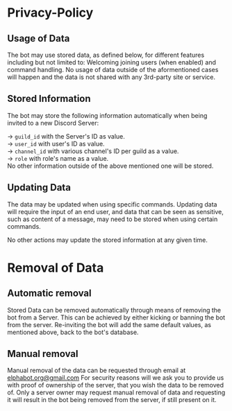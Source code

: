 # Privacy-Policy

## Usage of Data

The bot may use stored data, as defined below, for different features including but not limited to: Welcoming joining users (when enabled) and command handling.
No usage of data outside of the aformentioned cases will happen and the data is not shared with any 3rd-party site or service.

## Stored Information

The bot may store the following information automatically when being invited to a new Discord Server:

-> `guild_id` with the Server's ID as value.<br>
-> `user_id` with user's ID as value.<br>
-> `channel_id` with various channel's ID per guild as a value.<br>
-> `role` with role's name as a value.<br>
No other information outside of the above mentioned one will be stored.

## Updating Data

The data may be updated when using specific commands.
Updating data will require the input of an end user, and data that can be seen as sensitive, such as content of a message, may need to be stored when using certain commands.

No other actions may update the stored information at any given time.

# Removal of Data

## Automatic removal

Stored Data can be removed automatically through means of removing the bot from a Server. This can be achieved by either kicking or banning the bot from the server. Re-inviting the bot will add the same default values, as mentioned above, back to the bot's database.

## Manual removal

Manual removal of the data can be requested through email at elphabot.org@gmail.com
For security reasons will we ask you to provide us with proof of ownership of the server, that you wish the data to be removed of. Only a server owner may request manual removal of data and requesting it will result in the bot being removed from the server, if still present on it.
